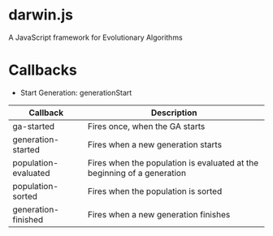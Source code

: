 darwin.js
=========

A JavaScript framework for Evolutionary Algorithms

Callbacks
=========

- Start Generation: generationStart

| Callback                   | Description
| -------------------------- | -----------
| ga-started                 | Fires once, when the GA starts
| generation-started         | Fires when a new generation starts
| population-evaluated       | Fires when the population is evaluated at the beginning of a generation
| population-sorted          | Fires when the population is sorted
| generation-finished        | Fires when a new generation finishes
